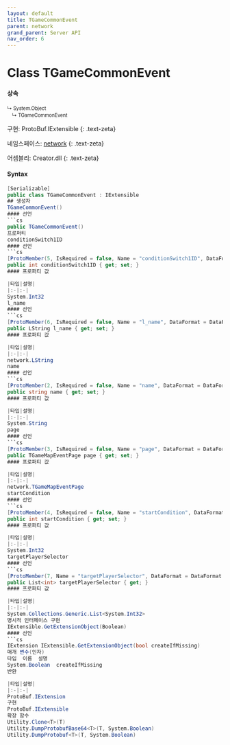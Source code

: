 ```yaml
---
layout: default
title: TGameCommonEvent
parent: network
grand_parent: Server API
nav_order: 6
---
```


# Class TGameCommonEvent

#### 상속
<div class="code-example" markdown="1" style = "font-size:0.8em;">
↳ System.Object<br/>
　↳ TGameCommonEvent
</div>

구현: ProtoBuf.IExtensible
{: .text-zeta}

네임스페이스: [network](../)
{: .text-zeta}

어셈블리: Creator.dll
{: .text-zeta}

#### Syntax
```cs
[Serializable]
public class TGameCommonEvent : IExtensible
## 생성자
TGameCommonEvent()
#### 선언
```cs
public TGameCommonEvent()
프로퍼티
conditionSwitch1ID
#### 선언
```cs
[ProtoMember(5, IsRequired = false, Name = "conditionSwitch1ID", DataFormat = DataFormat.TwosComplement)]
public int conditionSwitch1ID { get; set; }
#### 프로퍼티 값

|타입|설명|
|:-|:-|
System.Int32	
l_name
#### 선언
```cs
[ProtoMember(6, IsRequired = false, Name = "l_name", DataFormat = DataFormat.Default)]
public LString l_name { get; set; }
#### 프로퍼티 값

|타입|설명|
|:-|:-|
network.LString	
name
#### 선언
```cs
[ProtoMember(2, IsRequired = false, Name = "name", DataFormat = DataFormat.Default)]
public string name { get; set; }
#### 프로퍼티 값

|타입|설명|
|:-|:-|
System.String	
page
#### 선언
```cs
[ProtoMember(3, IsRequired = false, Name = "page", DataFormat = DataFormat.Default)]
public TGameMapEventPage page { get; set; }
#### 프로퍼티 값

|타입|설명|
|:-|:-|
network.TGameMapEventPage	
startCondition
#### 선언
```cs
[ProtoMember(4, IsRequired = false, Name = "startCondition", DataFormat = DataFormat.TwosComplement)]
public int startCondition { get; set; }
#### 프로퍼티 값

|타입|설명|
|:-|:-|
System.Int32	
targetPlayerSelector
#### 선언
```cs
[ProtoMember(7, Name = "targetPlayerSelector", DataFormat = DataFormat.TwosComplement)]
public List<int> targetPlayerSelector { get; }
#### 프로퍼티 값

|타입|설명|
|:-|:-|
System.Collections.Generic.List<System.Int32>	
명시적 인터페이스 구현
IExtensible.GetExtensionObject(Boolean)
#### 선언
```cs
IExtension IExtensible.GetExtensionObject(bool createIfMissing)
매개 변수(인자)
타입	이름	설명
System.Boolean	createIfMissing	
반환

|타입|설명|
|:-|:-|
ProtoBuf.IExtension	
구현
ProtoBuf.IExtensible
확장 함수
Utility.Clone<T>(T)
Utility.DumpProtobufBase64<T>(T, System.Boolean)
Utility.DumpProtobuf<T>(T, System.Boolean)
